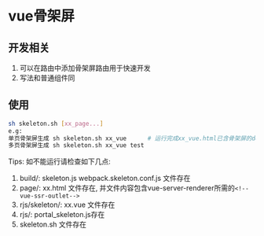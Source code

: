 # vue骨架屏
## 开发相关
1. 可以在路由中添加骨架屏路由用于快速开发
2. 写法和普通组件同
## 使用
```bash
sh skeleton.sh [xx_page...] 
e.g: 
单页骨架屏生成 sh skeleton.sh xx_vue      # 运行完成xx_vue.html已含骨架屏的dom css
多页骨架屏生成 sh skeleton.sh xx_vue test
```
Tips: 如不能运行请检查如下几点:
1. build/: skeleton.js  webpack.skeleton.conf.js 文件存在
2. page/: xx.html 文件存在, 并文件内容包含vue-server-renderer所需的`<!--vue-ssr-outlet-->`
3. rjs/skeleton/: xx.vue 文件存在
4. rjs/: portal_skeleton.js存在
5. skeleton.sh 文件存在












